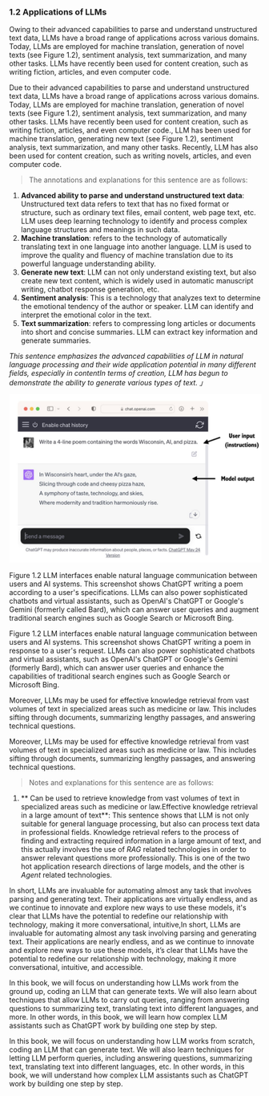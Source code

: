 ### 1.2 Applications of LLMs

Owing to their advanced capabilities to parse and understand unstructured text data, LLMs have a broad range of applications across various domains. Today, LLMs are employed for machine translation, generation of novel texts (see Figure 1.2), sentiment analysis, text summarization, and many other tasks. LLMs have recently been used for content creation, such as writing fiction, articles, and even computer code.

Due to their advanced capabilities to parse and understand unstructured text data, LLMs have a broad range of applications across various domains. Today, LLMs are employed for machine translation, generation of novel texts (see Figure 1.2), sentiment analysis, text summarization, and many other tasks. LLMs have recently been used for content creation, such as writing fiction, articles, and even computer code., LLM has been used for machine translation, generating new text (see Figure 1.2), sentiment analysis, text summarization, and many other tasks. Recently, LLM has also been used for content creation, such as writing novels, articles, and even computer code.

> The annotations and explanations for this sentence are as follows:
1. **Advanced ability to parse and understand unstructured text data**: Unstructured text data refers to text that has no fixed format or structure, such as ordinary text files, email content, web page text, etc. LLM uses deep learning technology to identify and process complex language structures and meanings in such data.
2. **Machine translation**: refers to the technology of automatically translating text in one language into another language. LLM is used to improve the quality and fluency of machine translation due to its powerful language understanding ability.
3. **Generate new text**: LLM can not only understand existing text, but also create new text content, which is widely used in automatic manuscript writing, chatbot response generation, etc.
4. **Sentiment analysis**: This is a technology that analyzes text to determine the emotional tendency of the author or speaker. LLM can identify and interpret the emotional color in the text.
5. **Text summarization**: refers to compressing long articles or documents into short and concise summaries. LLM can extract key information and generate summaries.

*This sentence emphasizes the advanced capabilities of LLM in natural language processing and their wide application potential in many different fields, especially in contentIn terms of creation, LLM has begun to demonstrate the ability to generate various types of text. 」*

![](../img/fig-1-2.jpg "LLM interactive generation interface")

Figure 1.2 LLM interfaces enable natural language communication between users and AI systems. This screenshot shows ChatGPT writing a poem according to a user's specifications. LLMs can also power sophisticated chatbots and virtual assistants, such as OpenAI's ChatGPT or Google's Gemini (formerly called Bard), which can answer user queries and augment traditional search engines such as Google Search or Microsoft Bing.

Figure 1.2 LLM interfaces enable natural language communication between users and AI systems. This screenshot shows ChatGPT writing a poem in response to a user's request. LLMs can also power sophisticated chatbots and virtual assistants, such as OpenAI's ChatGPT or Google's Gemini (formerly Bard), which can answer user queries and enhance the capabilities of traditional search engines such as Google Search or Microsoft Bing.

Moreover, LLMs may be used for effective knowledge retrieval from vast volumes of text in specialized areas such as medicine or law. This includes sifting through documents, summarizing lengthy passages, and answering technical questions.

Moreover, LLMs may be used for effective knowledge retrieval from vast volumes of text in specialized areas such as medicine or law. This includes sifting through documents, summarizing lengthy passages, and answering technical questions.

> Notes and explanations for this sentence are as follows:
1. ** Can be used to retrieve knowledge from vast volumes of text in specialized areas such as medicine or law.Effective knowledge retrieval in a large amount of text**: This sentence shows that LLM is not only suitable for general language processing, but also can process text data in professional fields. Knowledge retrieval refers to the process of finding and extracting required information in a large amount of text, and this actually involves the use of *RAG* related technologies in order to answer relevant questions more professionally. This is one of the two hot application research directions of large models, and the other is *Agent* related technologies.

In short, LLMs are invaluable for automating almost any task that involves parsing and generating text. Their applications are virtually endless, and as we continue to innovate and explore new ways to use these models, it's clear that LLMs have the potential to redefine our relationship with technology, making it more conversational, intuitive,In short, LLMs are invaluable for automating almost any task involving parsing and generating text. Their applications are nearly endless, and as we continue to innovate and explore new ways to use these models, it’s clear that LLMs have the potential to redefine our relationship with technology, making it more conversational, intuitive, and accessible.

In this book, we will focus on understanding how LLMs work from the ground up, coding an LLM that can generate texts. We will also learn about techniques that allow LLMs to carry out queries, ranging from answering questions to summarizing text, translating text into different languages, and more. In other words, in this book, we will learn how complex LLM assistants such as ChatGPT work by building one step by step.

In this book, we will focus on understanding how LLM works from scratch, coding an LLM that can generate text. We will also learn techniques for letting LLM perform queries, including answering questions, summarizing text, translating text into different languages, etc. In other words, in this book, we will understand how complex LLM assistants such as ChatGPT work by building one step by step.